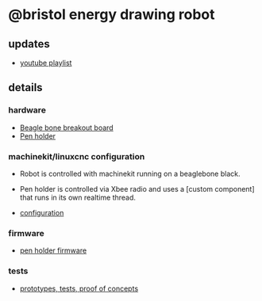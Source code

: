 # @bristol energy drawing robot

## updates

* [youtube playlist](https://www.youtube.com/playlist?list=PLmcDgdDpcaPiOdnMplbk7o1K5Kpvp_UAL)

## details

### hardware

* [Beagle bone breakout board](hardware/bbbbbb_pcb/)
* [Pen holder](hardware/gondola_pcb/)

### machinekit/linuxcnc configuration

* Robot is controlled with machinekit running on a beaglebone black.
* Pen holder is controlled via Xbee radio and uses a [custom component] that runs in its own realtime thread.

* [configuration](machinekit-bipod)

### firmware

* [pen holder firmware](firmware/gondola/)

### tests

* [prototypes, tests, proof of concepts](tests)
